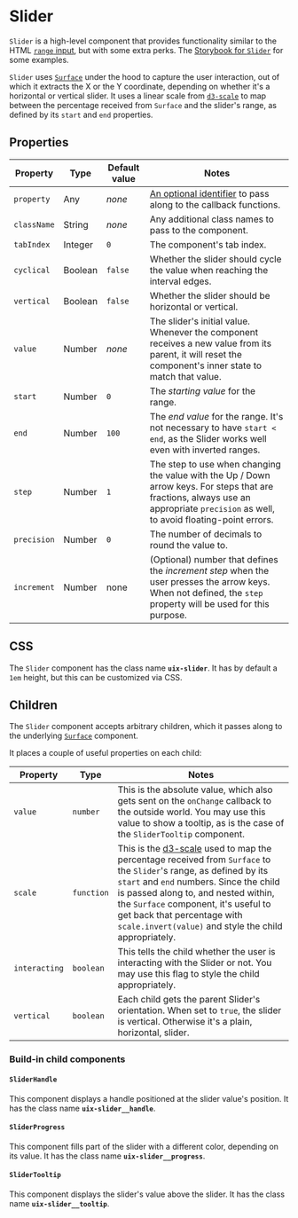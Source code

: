 # Slider

`Slider` is a high-level component that provides functionality similar to the HTML [`range` input][html-range], but with some extra perks. The [Storybook for `Slider`][storybook] for some examples.

`Slider` uses [`Surface`](./Surface.md) under the hood to capture the user interaction, out of which it extracts the X or the Y coordinate, depending on whether it's a horizontal or vertical slider. It uses a linear scale from [`d3-scale`][d3-scale] to map between the percentage received from `Surface` and the slider's range, as defined by its `start` and `end` properties.

## Properties

Property | Type | Default value | Notes
-------- | ---- | ------------- | -----
`property` | Any | _none_ | [An optional identifier][property] to pass along to the callback functions.
`className` | String | _none_ | Any additional class names to pass to the component.
`tabIndex` | Integer | `0` | The component's tab index.
`cyclical` | Boolean | `false` | Whether the slider should cycle the value when reaching the interval edges.
`vertical` | Boolean | `false` | Whether the slider should be horizontal or vertical.
`value` | Number | _none_ | The slider's initial value. Whenever the component receives a new value from its parent, it will reset the component's inner state to match that value.
`start` | Number | `0` | The _starting value_ for the range.
`end` | Number | `100` | The _end value_ for the range. It's not necessary to have `start < end`, as the Slider works well even with inverted ranges.
`step` | Number | `1` | The step to use when changing the value with the Up / Down arrow keys. For steps that are fractions, always use an appropriate `precision` as well, to avoid floating-point errors.
`precision` | Number | `0` | The number of decimals to round the value to. 
`increment` | Number | none | (Optional) number that defines the _increment step_ when the user presses the arrow keys. When not defined, the `step` property will be used for this purpose.

## CSS

The `Slider` component has the class name __`uix-slider`__. It has by default a `1em` height, but this can be customized via CSS.

## Children

The `Slider` component accepts arbitrary children, which it passes along to the underlying [`Surface`](../Surface/README.md) component.

It places a couple of useful properties on each child:

Property | Type | Notes
-------- | ---- | -----
`value` | `number` | This is the absolute value, which also gets sent on the `onChange` callback to the outside world. You may use this value to show a tooltip, as is the case of the `SliderTooltip` component.
`scale` | `function` | This is the [d3-scale][d3-scale] used to map the percentage received from `Surface` to the `Slider`'s range, as defined by its `start` and `end` numbers. Since the child is passed along to, and nested within, the `Surface` component, it's useful to get back that percentage with `scale.invert(value)` and style the child appropriately.
`interacting` | `boolean` | This tells the child whether the user is interacting with the Slider or not. You may use this flag to style the child appropriately.
`vertical` | `boolean` | Each child gets the parent Slider's orientation. When set to `true`, the slider is vertical. Otherwise it's a plain, horizontal, slider.

### Build-in child components

#### `SliderHandle`

This component displays a handle positioned at the slider value's position. It has the class name __`uix-slider__handle`__.

#### `SliderProgress`

This component fills part of the slider with a different color, depending on its value. It has the class name __`uix-slider__progress`__.

#### `SliderTooltip`

This component displays the slider's value above the slider. It has the class name __`uix-slider__tooltip`__.

[html-range]: https://developer.mozilla.org/en-US/docs/Web/HTML/Element/input/range
[storybook]: https://danburzo.github.io/uiuiui/storybook-static/?selectedKind=Slider
[d3-scale]: https://github.com/d3/d3-scale
[property]: https://github.com/danburzo/react-recipes/blob/master/recipes/property-pattern.md